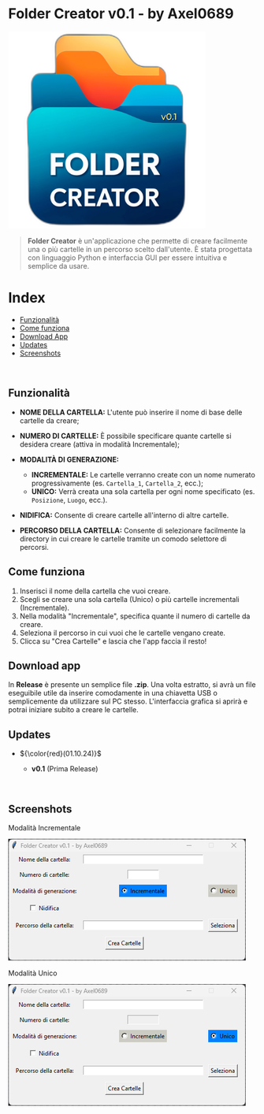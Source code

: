# Folder Creator v0.1 - by Axel0689

<p align="left">
  <img src="https://github.com/Axel0689/folder_creator/blob/main/imgs/logo.png", width="400" height="400">
</p>

> **Folder Creator** è un'applicazione che permette di creare facilmente una o più cartelle in un percorso scelto dall'utente. È stata progettata con linguaggio Python e interfaccia GUI per essere intuitiva e semplice da usare.

# Index

- [Funzionalità](#funzionalità)
- [Come funziona](#come-funziona)
- [Download App](#download-app)
- [Updates](#updates)
- [Screenshots](#screenshots)

&nbsp;

## Funzionalità

- **NOME DELLA CARTELLA:** L'utente può inserire il nome di base delle cartelle da creare;

- **NUMERO DI CARTELLE:** È possibile specificare quante cartelle si desidera creare (attiva in modalità Incrementale);

- **MODALITÀ DI GENERAZIONE:**
  - **INCREMENTALE:** Le cartelle verranno create con un nome numerato progressivamente (es. `Cartella_1`, `Cartella_2`, ecc.);
  - **UNICO:** Verrà creata una sola cartella per ogni nome specificato (es. `Posizione`, `Luogo`, ecc.).

- **NIDIFICA:** Consente di creare cartelle all'interno di altre cartelle.

- **PERCORSO DELLA CARTELLA:** Consente di selezionare facilmente la directory in cui creare le cartelle tramite un comodo selettore di percorsi.

## Come funziona

1. Inserisci il nome della cartella che vuoi creare.
2. Scegli se creare una sola cartella (Unico) o più cartelle incrementali (Incrementale).
3. Nella modalità "Incrementale", specifica quante il numero di cartelle da creare.
4. Seleziona il percorso in cui vuoi che le cartelle vengano create.
5. Clicca su "Crea Cartelle" e lascia che l'app faccia il resto!

## Download app

In **Release** è presente un semplice file **.zip**. Una volta estratto, si avrà un file eseguibile utile da inserire comodamente in una chiavetta USB o semplicemente da utilizzare sul PC stesso.
L'interfaccia grafica si aprirà e potrai iniziare subito a creare le cartelle.

## Updates

- ${\color{red}(01.10.24)}$
  
  - **v0.1** (Prima Release)

&nbsp;

## Screenshots

Modalità Incrementale
<p align="left">
  <img src="https://github.com/Axel0689/folder_creator/blob/main/screenshots/mode_incrementale.png">
</p>

Modalità Unico
<p align="left">
  <img src="https://github.com/Axel0689/folder_creator/blob/main/screenshots/mode_unico.png">
</p>
